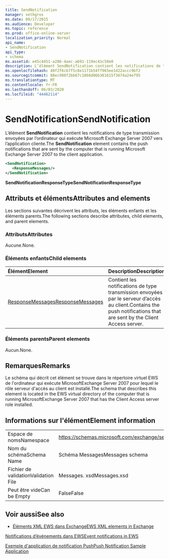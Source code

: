 ```yaml
---
title: SendNotification
manager: sethgros
ms.date: 09/17/2015
ms.audience: Developer
ms.topic: reference
ms.prod: office-online-server
localization_priority: Normal
api_name:
- SendNotification
api_type:
- schema
ms.assetid: e45c4451-a286-4aec-a691-119ec41c58e0
description: L’élément SendNotification contient les notifications de type transmission envoyées par l’ordinateur qui exécute Microsoft Exchange Server 2007 vers l’application cliente.
ms.openlocfilehash: 49f2f6cb7f5c8e1171b54ff965ee1d22accc9bf2
ms.sourcegitcommit: 88ec988f2bb67c1866d06b361615f3674a24e795
ms.translationtype: MT
ms.contentlocale: fr-FR
ms.lasthandoff: 06/03/2020
ms.locfileid: "44462114"
---
```

# <a name="sendnotification"></a><span data-ttu-id="d48a0-103">SendNotification</span><span class="sxs-lookup"><span data-stu-id="d48a0-103">SendNotification</span></span>

<span data-ttu-id="d48a0-104">L’élément **SendNotification** contient les notifications de type transmission envoyées par l’ordinateur qui exécute Microsoft Exchange Server 2007 vers l’application cliente.</span><span class="sxs-lookup"><span data-stu-id="d48a0-104">The **SendNotification** element contains the push notifications that are sent by the computer that is running Microsoft Exchange Server 2007 to the client application.</span></span> 
  
```xml
<SendNotification>
   <ResponseMessages/>
</SendNotification>
```

 <span data-ttu-id="d48a0-105">**SendNotificationResponseType**</span><span class="sxs-lookup"><span data-stu-id="d48a0-105">**SendNotificationResponseType**</span></span>
## <a name="attributes-and-elements"></a><span data-ttu-id="d48a0-106">Attributs et éléments</span><span class="sxs-lookup"><span data-stu-id="d48a0-106">Attributes and elements</span></span>

<span data-ttu-id="d48a0-107">Les sections suivantes décrivent les attributs, les éléments enfants et les éléments parents.</span><span class="sxs-lookup"><span data-stu-id="d48a0-107">The following sections describe attributes, child elements, and parent elements.</span></span>
  
### <a name="attributes"></a><span data-ttu-id="d48a0-108">Attributs</span><span class="sxs-lookup"><span data-stu-id="d48a0-108">Attributes</span></span>

<span data-ttu-id="d48a0-109">Aucune.</span><span class="sxs-lookup"><span data-stu-id="d48a0-109">None.</span></span>
  
### <a name="child-elements"></a><span data-ttu-id="d48a0-110">Éléments enfants</span><span class="sxs-lookup"><span data-stu-id="d48a0-110">Child elements</span></span>

|<span data-ttu-id="d48a0-111">**Élément**</span><span class="sxs-lookup"><span data-stu-id="d48a0-111">**Element**</span></span>|<span data-ttu-id="d48a0-112">**Description**</span><span class="sxs-lookup"><span data-stu-id="d48a0-112">**Description**</span></span>|
|:-----|:-----|
|[<span data-ttu-id="d48a0-113">ResponseMessages</span><span class="sxs-lookup"><span data-stu-id="d48a0-113">ResponseMessages</span></span>](responsemessages.md) <br/> |<span data-ttu-id="d48a0-114">Contient les notifications de type transmission envoyées par le serveur d’accès au client.</span><span class="sxs-lookup"><span data-stu-id="d48a0-114">Contains the push notifications that are sent by the Client Access server.</span></span>  <br/> |
   
### <a name="parent-elements"></a><span data-ttu-id="d48a0-115">Éléments parents</span><span class="sxs-lookup"><span data-stu-id="d48a0-115">Parent elements</span></span>

<span data-ttu-id="d48a0-116">Aucun.</span><span class="sxs-lookup"><span data-stu-id="d48a0-116">None.</span></span>
  
## <a name="remarks"></a><span data-ttu-id="d48a0-117">Remarques</span><span class="sxs-lookup"><span data-stu-id="d48a0-117">Remarks</span></span>

<span data-ttu-id="d48a0-118">Le schéma qui décrit cet élément se trouve dans le répertoire virtuel EWS de l'ordinateur qui exécute MicrosoftExchange Server 2007 pour lequel le rôle serveur d'accès au client est installé.</span><span class="sxs-lookup"><span data-stu-id="d48a0-118">The schema that describes this element is located in the EWS virtual directory of the computer that is running MicrosoftExchange Server 2007 that has the Client Access server role installed.</span></span>
  
## <a name="element-information"></a><span data-ttu-id="d48a0-119">Informations sur l'élément</span><span class="sxs-lookup"><span data-stu-id="d48a0-119">Element information</span></span>

|||
|:-----|:-----|
|<span data-ttu-id="d48a0-120">Espace de noms</span><span class="sxs-lookup"><span data-stu-id="d48a0-120">Namespace</span></span>  <br/> |https://schemas.microsoft.com/exchange/services/2006/messages  <br/> |
|<span data-ttu-id="d48a0-121">Nom du schéma</span><span class="sxs-lookup"><span data-stu-id="d48a0-121">Schema Name</span></span>  <br/> |<span data-ttu-id="d48a0-122">Schéma Messages</span><span class="sxs-lookup"><span data-stu-id="d48a0-122">Messages schema</span></span>  <br/> |
|<span data-ttu-id="d48a0-123">Fichier de validation</span><span class="sxs-lookup"><span data-stu-id="d48a0-123">Validation File</span></span>  <br/> |<span data-ttu-id="d48a0-124">Messages. xsd</span><span class="sxs-lookup"><span data-stu-id="d48a0-124">Messages.xsd</span></span>  <br/> |
|<span data-ttu-id="d48a0-125">Peut être vide</span><span class="sxs-lookup"><span data-stu-id="d48a0-125">Can be Empty</span></span>  <br/> |<span data-ttu-id="d48a0-126">False</span><span class="sxs-lookup"><span data-stu-id="d48a0-126">False</span></span>  <br/> |
   
## <a name="see-also"></a><span data-ttu-id="d48a0-127">Voir aussi</span><span class="sxs-lookup"><span data-stu-id="d48a0-127">See also</span></span>



- [<span data-ttu-id="d48a0-128">Éléments XML EWS dans Exchange</span><span class="sxs-lookup"><span data-stu-id="d48a0-128">EWS XML elements in Exchange</span></span>](ews-xml-elements-in-exchange.md)


[<span data-ttu-id="d48a0-129">Notifications d’événements dans EWS</span><span class="sxs-lookup"><span data-stu-id="d48a0-129">Event notifications in EWS</span></span>](https://msdn.microsoft.com/library/4fd4b351-d35c-4ccc-9ed9-878932ab9d50%28Office.15%29.aspx)
  
[<span data-ttu-id="d48a0-130">Exemple d'application de notification Push</span><span class="sxs-lookup"><span data-stu-id="d48a0-130">Push Notification Sample Application</span></span>](https://msdn.microsoft.com/library/db1f8523-fa44-483f-bdb6-ab5939b52eee%28Office.15%29.aspx)

